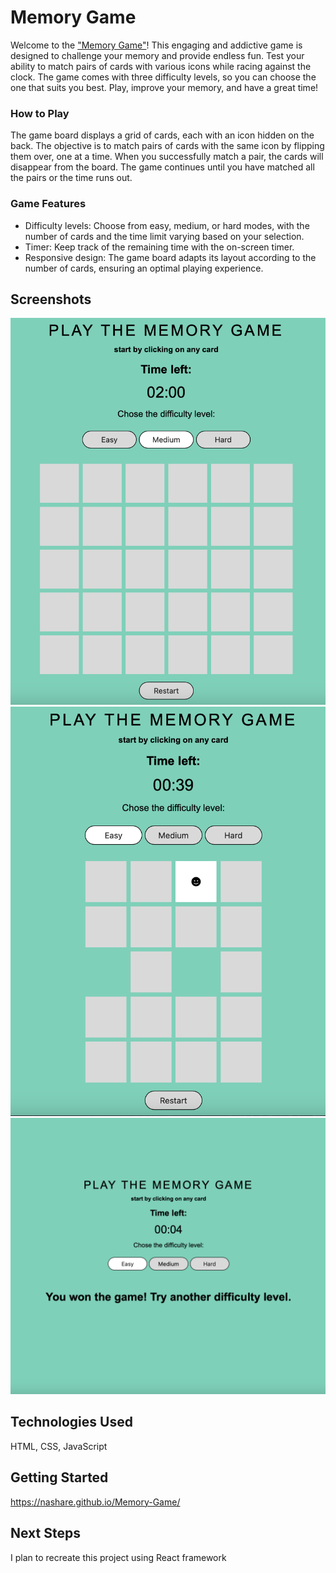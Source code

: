 # Memory Game
Welcome to the ["Memory Game"](https://rick-and-morty-project3.netlify.app/)! This engaging and addictive game is designed to challenge your memory and provide endless fun. Test your ability to match pairs of cards with various icons while racing against the clock. The game comes with three difficulty levels, so you can choose the one that suits you best. Play, improve your memory, and have a great time!
### How to Play
The game board displays a grid of cards, each with an icon hidden on the back. The objective is to match pairs of cards with the same icon by flipping them over, one at a time. When you successfully match a pair, the cards will disappear from the board. The game continues until you have matched all the pairs or the time runs out.

### Game Features
* Difficulty levels: Choose from easy, medium, or hard modes, with the number of cards and the time limit varying based on your selection.
* Timer: Keep track of the remaining time with the on-screen timer.
* Responsive design: The game board adapts its layout according to the number of cards, ensuring an optimal playing experience.


## Screenshots
![Example Image](screenshots/general.png)
![Example Image](screenshots/easy_playing.png)
![Example Image](screenshots/win.png)

## Technologies Used
HTML, CSS, JavaScript

## Getting Started
https://nashare.github.io/Memory-Game/
## Next Steps
I plan to recreate this project using React framework
